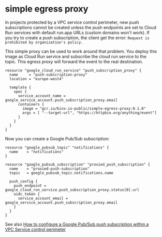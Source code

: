 simple egress proxy
==================
In projects protected by a VPC service control perimeter, new push subscriptions cannot be created unless the push 
endpoints are set to Cloud Run services with default run.app URLs (custom domains won't work). If you try
to create a push subscription, the client get the error: `Request is prohibited by organization's policy.`

This simple proxy can be used to work around that problem. You deploy this image as Cloud Run service and subscribe the
cloud run service to the topic. This egress proxy will forward the event to the real destination.

```hcl
resource "google_cloud_run_service" "push_subscription_proxy" {
  name     = "push-subscription-proxy"
  location = "europe-west4"

  template {
    spec {
      service_account_name = google_service_account.push_subscription_proxy.email
      containers {
        image = "gcr.io/binx-io-public/simple-egress-proxy:0.1.0"
        args = [ "--target-url", "https://httpbin.org/anything/event"]
      }
    }
  }
}
```

Now you can create a Google Pub/Sub subscription:

```hcl
resource "google_pubsub_topic" "notifications" {
  name    = "notifications"
}

resource "google_pubsub_subscription" "proxied_push_subscription" {
  name    = "proxied-push-subscription"
  topic   = google_pubsub_topic.notifications.name

  push_config {
    push_endpoint = google_cloud_run_service.push_subscription_proxy.status[0].url
    oidc_token {
      service_account_email = google_service_account.push_subscription_proxy.email
    }
  }
}
```

See also [How to configure a Google Pub/Sub push subscription within a VPC Service control perimeter](https://binx.io/blog/2021/10/17/how-to-configure-a-google-pub-sub-push-subscription-within-a-vpc-service-control-perimeter/)
